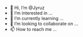 - 👋 Hi, I’m @Jyruz
- 👀 I’m interested in ...
- 🌱 I’m currently learning ...
- 💞️ I’m looking to collaborate on ...
- 📫 How to reach me ...

<!---
Jyruz/Jyruz is a ✨ special ✨ repository because its `README.md` (this file) appears on your GitHub profile.
You can click the Preview link to take a look at your changes.
--->
